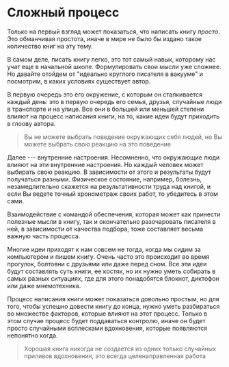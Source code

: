 
# Сложный процесс

Только на первый взгляд может показаться, что написать книгу
*просто*.  Это обманчивая простота, иначе в мире не было бы издано
такое количество книг на эту тему.

В самом деле, писать книгу легко, это тот самый навык, которому нас
учат еще в начальной школе.  Формулировать свои мысли уже сложнее.  Но
давайте отойдем от "идеально круглого писателя в вакууме" и посмотрим,
в каких условиях существует автор.

В первую очередь это его окружение, с которым он сталкивается каждый
день: это в первую очередь его семья, друзья, случайные люди в
транспорте и на улице.  Все они в большей или меньшей степени влияют
на процесс написания книги, на то, какие идеи будут приходить в глоову
автора.

> Вы не можете выбрать поведение окружающих себя людей, но Вы можете
> выбрать свою реакцию на это поведение

Далее --- внутренние настроения.  Несомненно, что окружающие люди
влияют на эти внутренние настроения.  Но каждый человек может выбирать
свою реакцию.  В зависимости от этого и результаты будут получаться
разными.  Физическое состояние, например, болезнь, незамедлительно
скажется на результативности труда над книгой, и если Вы ведете точный
хронометраж своих работ, то убедитесь в этом сами.

Взаимодействие с командой обеспечения, которая может как принести
полезные мысли в книгу, так и окончательно разочаровать писателя в
ней, в зависимости от качества подбора, тоже составляет весьма важную
часть процесса.

Многие идеи приходят к нам совсем не тогда, когда мы сидим за
компьютером и пишем книгу.  Очень часто это происходит во время
прогулок, болтовни с друзьями или даже перед сном.  Все эти идеи будут
составлять суть книги, ее костяк, но их нужно уметь собирать в самых
разных ситуациях, где для этого понадобятся блокнот, диктофон или даже
мнемотехника.

Процесс написания книги может показаться довольно простым, но для
того, чтобы успешно довести книгу до конца, нужно уметь разбираться во
множестве факторов, которые влияют на этот процесс.  Только в этом
случае процесс будет поддаваться контролю, иначе он будет просто
случайными всплесками вдохновения, которые появляются непонятно когда.

> Хорошая книга никогда не создается из одних только случайных
> приливов вдохновения, это всегда целенаправленная работа
